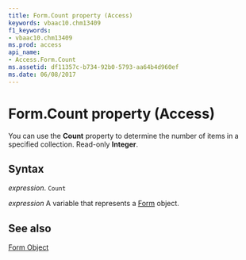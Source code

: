 ```yaml
---
title: Form.Count property (Access)
keywords: vbaac10.chm13409
f1_keywords:
- vbaac10.chm13409
ms.prod: access
api_name:
- Access.Form.Count
ms.assetid: df11357c-b734-92b0-5793-aa64b4d960ef
ms.date: 06/08/2017
---
```



# Form.Count property (Access)

You can use the  **Count** property to determine the number of items in a specified collection. Read-only **Integer**.


## Syntax

 _expression_. `Count`

 _expression_ A variable that represents a [Form](Access.Form.md) object.


## See also


[Form Object](Access.Form.md)

